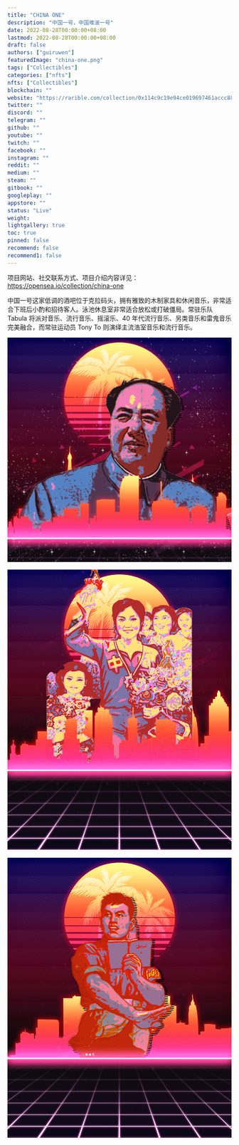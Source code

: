 ```yaml
---
title: "CHINA ONE"
description: "中国一号，中国难波一号"
date: 2022-08-28T00:00:00+08:00
lastmod: 2022-08-28T00:00:00+08:00
draft: false
authors: ["guiruwen"]
featuredImage: "china-one.png"
tags: ["Collectibles"]
categories: ["nfts"]
nfts: ["Collectibles"]
blockchain: ""
website: "https://rarible.com/collection/0x114c9c19e94ce019697461accc88ea39262328fd"
twitter: ""
discord: ""
telegram: ""
github: ""
youtube: ""
twitch: ""
facebook: ""
instagram: ""
reddit: ""
medium: ""
steam: ""
gitbook: ""
googleplay: ""
appstore: ""
status: "Live"
weight: 
lightgallery: true
toc: true
pinned: false
recommend: false
recommend1: false
---
```

项目网站、社交联系方式、项目介绍内容详见：https://opensea.io/collection/china-one

 中国一号这家低调的酒吧位于克拉码头，拥有雅致的木制家具和休闲音乐，非常适合下班后小酌和招待客人。泳池休息室非常适合放松或打破僵局。常驻乐队 Tabula 将派对音乐、流行音乐、摇滚乐、40 年代流行音乐、另类音乐和雷鬼音乐完美融合，而常驻运动员 Tony To 则演绎主流浩室音乐和流行音乐。

![nft](01.png)



![nft](02.png)

![nft](03.png)
